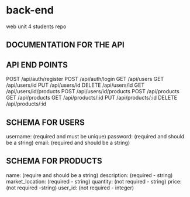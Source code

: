 # back-end

web unit 4 students repo

## DOCUMENTATION FOR THE API

## API END POINTS

POST /api/auth/register
POST /api/auth/login
GET /api/users
GET /api/users/id
PUT /api/users/id
DELETE /api/users/id
GET /api/users/id/products
POST /api/users/id/products
POST /api/products
GET /api/products
GET /api/products/:id
PUT /api/products/:id
DELETE /api/products/:id

## SCHEMA FOR USERS

username: (required and must be unique)
password: (required and should be a string)
email: (required and should be a string)

## SCHEMA FOR PRODUCTS

name: (require and should be a string)
description: (required - string)
market_location: (required - string)
quantity: (not required - string)
price: (not required -string)
user_id: (not required - integer)
